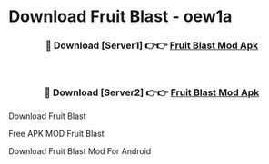 # Download Fruit Blast - oew1a



<div align="center">
<h3>🔴 Download [Server1] 👉👉 <a href="https://momento.my/?title=Fruit_Blast">Fruit Blast Mod Apk</a></h3><br>

<h3>🔴 Download [Server2] 👉👉 <a href="https://momento.my/?title=Fruit_Blast">Fruit Blast Mod Apk</a></h3>
</div>



Download Fruit Blast 

Free APK MOD Fruit Blast 

Download Fruit Blast Mod For Android
